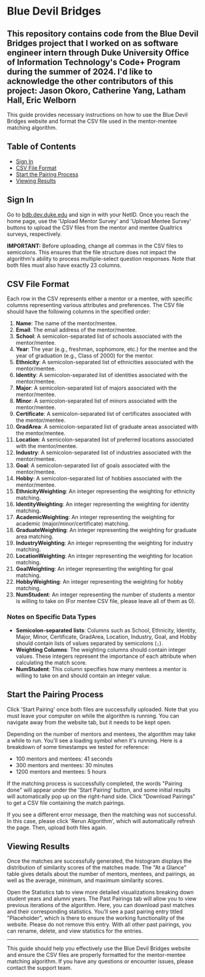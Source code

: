 # Blue Devil Bridges
## This repository contains code from the Blue Devil Bridges project that I worked on as software engineer intern through Duke University Office of Information Technology's Code+ Program during the summer of 2024. I'd like to acknowledge the other contributors of this project: Jason Okoro, Catherine Yang, Latham Hall, Eric Welborn

This guide provides necessary instructions on how to use the Blue Devil Bridges website and format the CSV file used in the mentor-mentee matching algorithm.

## Table of Contents

- [Sign In](#sign-in)
- [CSV File Format](#csv-file-format)
- [Start the Pairing Process](#start-the-pairing-process)
- [Viewing Results](#viewing-results)

## Sign In

Go to [bdb.dev.duke.edu](https://bdb.dev.duke.edu) and sign in with your NetID. Once you reach the home page, use the 'Upload Mentor Survey' and 'Upload Mentee Survey' buttons to upload the CSV files from the mentor and mentee Qualtrics surveys, respectively.

**IMPORTANT:** Before uploading, change all commas in the CSV files to semicolons. This ensures that the file structure does not impact the algorithm's ability to process multiple-select question responses. Note that both files must also have exactly 23 columns.

## CSV File Format

Each row in the CSV represents either a mentor or a mentee, with specific columns representing various attributes and preferences. The CSV file should have the following columns in the specified order:

1. **Name**: The name of the mentor/mentee.
2. **Email**: The email address of the mentor/mentee.
3. **School**: A semicolon-separated list of schools associated with the mentor/mentee.
4. **Year**: The year (e.g., freshman, sophomore, etc.) for the mentee and the year of graduation (e.g., Class of 2000) for the mentor.
5. **Ethnicity**: A semicolon-separated list of ethnicities associated with the mentor/mentee.
6. **Identity**: A semicolon-separated list of identities associated with the mentor/mentee.
7. **Major**: A semicolon-separated list of majors associated with the mentor/mentee.
8. **Minor**: A semicolon-separated list of minors associated with the mentor/mentee.
9. **Certificate**: A semicolon-separated list of certificates associated with the mentor/mentee.
10. **GradArea**: A semicolon-separated list of graduate areas associated with the mentor/mentee.
11. **Location**: A semicolon-separated list of preferred locations associated with the mentor/mentee.
12. **Industry**: A semicolon-separated list of industries associated with the mentor/mentee.
13. **Goal**: A semicolon-separated list of goals associated with the mentor/mentee.
14. **Hobby**: A semicolon-separated list of hobbies associated with the mentor/mentee.
15. **EthnicityWeighting**: An integer representing the weighting for ethnicity matching.
16. **IdentityWeighting**: An integer representing the weighting for identity matching.
17. **AcademicWeighting**: An integer representing the weighting for academic (major/minor/certificate) matching.
18. **GraduateWeighting**: An integer representing the weighting for graduate area matching.
19. **IndustryWeighting**: An integer representing the weighting for industry matching.
20. **LocationWeighting**: An integer representing the weighting for location matching.
21. **GoalWeighting**: An integer representing the weighting for goal matching.
22. **HobbyWeighting**: An integer representing the weighting for hobby matching.
23. **NumStudent**: An integer representing the number of students a mentor is willing to take on (For mentee CSV file, please leave all of them as 0).

### Notes on Specific Data Types

- **Semicolon-separated lists**: Columns such as School, Ethnicity, Identity, Major, Minor, Certificate, GradArea, Location, Industry, Goal, and Hobby should contain lists of values separated by semicolons (`;`).
- **Weighting Columns**: The weighting columns should contain integer values. These integers represent the importance of each attribute when calculating the match score.
- **NumStudent**: This column specifies how many mentees a mentor is willing to take on and should contain an integer value.

## Start the Pairing Process

Click 'Start Pairing' once both files are successfully uploaded. Note that you must leave your computer on while the algorithm is running. You can navigate away from the website tab, but it needs to be kept open.

Depending on the number of mentors and mentees, the algorithm may take a while to run. You'll see a loading symbol when it's running. Here is a breakdown of some timestamps we tested for reference:
- 100 mentors and mentees: 41 seconds
- 300 mentors and mentees: 30 minutes
- 1200 mentors and mentees: 5 hours

If the matching process is successfully completed, the words "Pairing done" will appear under the 'Start Pairing' button, and some initial results will automatically pop up on the right-hand side. Click "Download Pairings" to get a CSV file containing the match pairings.

If you see a different error message, then the matching was not successful. In this case, please click 'Rerun Algorithm', which will automatically refresh the page. Then, upload both files again.

## Viewing Results

Once the matches are successfully generated, the histogram displays the distribution of similarity scores of the matches made. The "At a Glance" table gives details about the number of mentors, mentees, and pairings, as well as the average, minimum, and maximum similarity scores.

Open the Statistics tab to view more detailed visualizations breaking down student years and alumni years. The Past Pairings tab will allow you to view previous iterations of the algorithm. Here, you can download past matches and their corresponding statistics. You'll see a past pairing entry titled "Placeholder", which is there to ensure the working functionality of the website. Please do not remove this entry. With all other past pairings, you can rename, delete, and view statistics for the entries.

---

This guide should help you effectively use the Blue Devil Bridges website and ensure the CSV files are properly formatted for the mentor-mentee matching algorithm. If you have any questions or encounter issues, please contact the support team.
